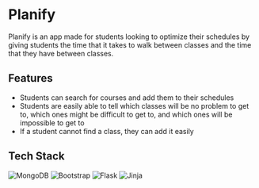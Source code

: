 # Planify
Planify is an app made for students looking to optimize their schedules by giving students the time that it takes to walk between classes and the time that they have between classes.
## Features
- Students can search for courses and add them to their schedules
- Students are easily able to tell which classes will be no problem to get to, which ones might be difficult to get to, and which ones will be impossible to get to
- If a student cannot find a class, they can add it easily
## Tech Stack

![MongoDB](https://img.shields.io/badge/MongoDB-%234ea94b.svg?style=for-the-badge&logo=mongodb&logoColor=white)
![Bootstrap](https://img.shields.io/badge/bootstrap-%238511FA.svg?style=for-the-badge&logo=bootstrap&logoColor=white)
![Flask](https://img.shields.io/badge/flask-%23000.svg?style=for-the-badge&logo=flask&logoColor=white)
![Jinja](https://img.shields.io/badge/jinja-white.svg?style=for-the-badge&logo=jinja&logoColor=black)

